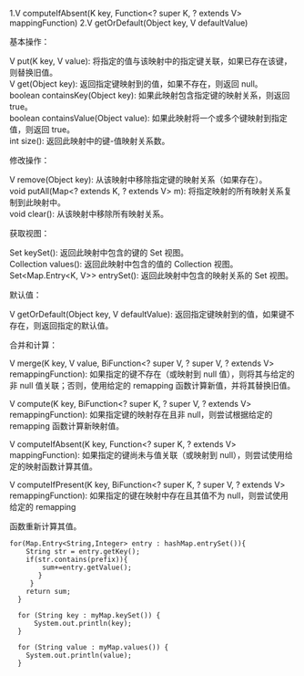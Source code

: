 1.V computeIfAbsent(K key, Function<? super K, ? extends V> mappingFunction)
2.V getOrDefault(Object key, V defaultValue)


基本操作：    

V put(K key, V value): 将指定的值与该映射中的指定键关联，如果已存在该键，则替换旧值。      
V get(Object key): 返回指定键映射到的值，如果不存在，则返回 null。       
boolean containsKey(Object key): 如果此映射包含指定键的映射关系，则返回 true。     
boolean containsValue(Object value): 如果此映射将一个或多个键映射到指定值，则返回 true。         
int size(): 返回此映射中的键-值映射关系数。    

修改操作：

V remove(Object key): 从该映射中移除指定键的映射关系（如果存在）。      
void putAll(Map<? extends K, ? extends V> m): 将指定映射的所有映射关系复制到此映射中。     
void clear(): 从该映射中移除所有映射关系。 

获取视图：      

Set<K> keySet(): 返回此映射中包含的键的 Set 视图。   
Collection<V> values(): 返回此映射中包含的值的 Collection 视图。    
Set<Map.Entry<K, V>> entrySet(): 返回此映射中包含的映射关系的 Set 视图。         

默认值：          

V getOrDefault(Object key, V defaultValue): 返回指定键映射到的值，如果键不存在，则返回指定的默认值。         

合并和计算：                         

V merge(K key, V value, BiFunction<? super V, ? super V, ? extends V> remappingFunction): 如果指定的键不存在（或映射到 null 值），则将其与给定的非 null 值关联；否则，使用给定的 remapping 函数计算新值，并将其替换旧值。                                                        

V compute(K key, BiFunction<? super K, ? super V, ? extends V> remappingFunction): 如果指定键的映射存在且非 null，则尝试根据给定的 remapping 函数计算新映射值。

V computeIfAbsent(K key, Function<? super K, ? extends V> mappingFunction): 如果指定的键尚未与值关联（或映射到 null），则尝试使用给定的映射函数计算其值。

V computeIfPresent(K key, BiFunction<? super K, ? super V, ? extends V> remappingFunction): 如果指定的键在映射中存在且其值不为 null，则尝试使用给定的 remapping 

函数重新计算其值。     


```code
for(Map.Entry<String,Integer> entry : hashMap.entrySet()){
    String str = entry.getKey();
    if(str.contains(prefix)){
        sum+=entry.getValue();
       }
     }
    return sum;
  }

  for (String key : myMap.keySet()) {
      System.out.println(key);
  }

  for (String value : myMap.values()) {
    System.out.println(value);
  }
```
